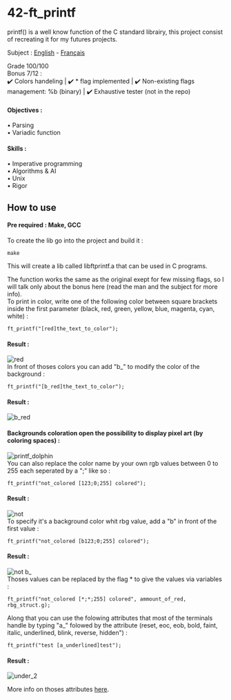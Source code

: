 # 42-ft_printf
printf() is a well know function of the C standard librairy, this project consist of recreating it for my futures projects.

Subject : [English](https://github.com/ssfar/42-Subjects.pdf/blob/master/ft_printf.en.pdf) - [Français](https://github.com/ssfar/42-Subjects.pdf/blob/master/ft_printf.fr.pdf)

Grade 100/100  
Bonus 7/12 :  
:heavy_check_mark: Colors handeling | :heavy_check_mark: * flag implemented | :heavy_check_mark: Non-existing flags management: %b (binary) | :heavy_check_mark: Exhaustive tester (not in the repo)
#### Objectives :
• Parsing   
• Variadic function   

#### Skills :
• Imperative programming   
• Algorithms & AI   
• Unix   
• Rigor   

## How to use

#### Pre required : Make, GCC

To create the lib go into the project and build it :   
```  
make
```
This will create a lib called libftprintf.a that can be used in C programs.

The function works the same as the original exept for few missing flags, so I will talk only about the bonus here (read the man and the subject for more info).  
To print in color, write one of the following color between square brackets inside the first parameter (black, red, green, yellow, blue, magenta, cyan, white) :
```  
ft_printf("[red]the_text_to_color");
```
#### Result :
![red](https://user-images.githubusercontent.com/45463065/86522941-86c12280-be65-11ea-9d0e-cd6ac065ebb2.png)  
In front of thoses colors you can add "b_" to modify the color of the background :
```  
ft_printf("[b_red]the_text_to_color");
```
#### Result :
![b_red](https://user-images.githubusercontent.com/45463065/86522946-98a2c580-be65-11ea-9665-32a7d230d175.png)  
#### Backgrounds coloration open the possibility to display pixel art (by coloring spaces) : 
![printf_dolphin](https://user-images.githubusercontent.com/45463065/86522592-abff6200-be60-11ea-8f21-eb7baa3bcfae.png)  
You can also replace the color name by your own rgb values between 0 to 255 each seperated by a ";" like so :
```  
ft_printf("not_colored [123;0;255] colored");
```
#### Result :
![not](https://user-images.githubusercontent.com/45463065/86522942-87f24f80-be65-11ea-952e-202012b880b1.png)  
To specify it's a background color whit rbg value, add a "b" in front of the first value :
```  
ft_printf("not_colored [b123;0;255] colored");
```
#### Result :
![not b_](https://user-images.githubusercontent.com/45463065/86522943-8a54a980-be65-11ea-9541-aad910449651.png)  
Thoses values can be replaced by the flag * to give the values via variables :
```  
ft_printf("not_colored [*;*;255] colored", ammount_of_red, rbg_struct.g);
```
Along that you can use the folowing attributes that most of the terminals handle by typing "a_" folowed by the attribute (reset, eoc, eob, bold, faint, italic, underlined, blink, reverse, hidden") :
```  
ft_printf("test [a_underlined]test");
```
#### Result :
![under_2](https://user-images.githubusercontent.com/45463065/86523022-9725cd00-be66-11ea-959a-313f449afd75.png)  

More info on thoses attributes [here](https://en.wikipedia.org/wiki/ANSI_escape_code#SGR_parameters).
